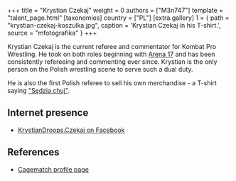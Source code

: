 +++
title = "Krystian Czekaj"
weight = 0
authors = ["M3n747"]
template = "talent_page.html"
[taxonomies]
country = ["PL"]
[extra.gallery]
1 = { path = "krystian-czekaj-koszulka.jpg", caption = 'Krystian Czekaj in his T-shirt.', source = "mfotografika" }
+++

Krystian Czekaj is the current referee and commentator for Kombat Pro Wrestling.
He took on both roles beginning with [Arena 17](@e/kpw/2021-08-21-kpw-arena-17-odrodzenie.md) and has been consistently refereeing and commenting ever since.
Krystian is the only person on the Polish wrestling scene to serve such a dual duty.

He is also the first Polish referee to sell his own merchandise - a T-shirt saying ["Sędzia chuj"](@/a/polish-wrestling-chants.md).

## Internet presence

* [KrystianDroops.Czekaj on Facebook](https://www.facebook.com/krystiandroops.czekaj/)

## References

* [Cagematch profile page](https://www.cagematch.net/?id=2&nr=28296)
